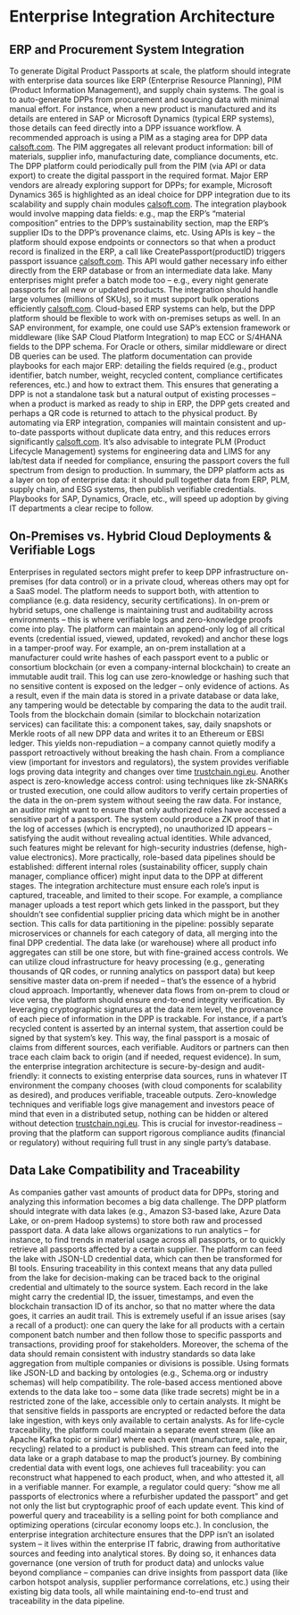 # Enterprise Integration Architecture

## ERP and Procurement System Integration
To generate Digital Product Passports at scale, the platform should integrate with enterprise data sources like ERP (Enterprise Resource Planning), PIM (Product Information Management), and supply chain systems. The goal is to auto-generate DPPs from procurement and sourcing data with minimal manual effort. For instance, when a new product is manufactured and its details are entered in SAP or Microsoft Dynamics (typical ERP systems), those details can feed directly into a DPP issuance workflow. A recommended approach is using a PIM as a staging area for DPP data [calsoft.com](https://www.calsoft.com). The PIM aggregates all relevant product information: bill of materials, supplier info, manufacturing date, compliance documents, etc. The DPP platform could periodically pull from the PIM (via API or data export) to create the digital passport in the required format. Major ERP vendors are already exploring support for DPPs; for example, Microsoft Dynamics 365 is highlighted as an ideal choice for DPP integration due to its scalability and supply chain modules [calsoft.com](https://www.calsoft.com). The integration playbook would involve mapping data fields: e.g., map the ERP’s “material composition” entries to the DPP’s sustainability section, map the ERP’s supplier IDs to the DPP’s provenance claims, etc. Using APIs is key – the platform should expose endpoints or connectors so that when a product record is finalized in the ERP, a call like CreatePassport(productID) triggers passport issuance [calsoft.com](https://www.calsoft.com). This API would gather necessary info either directly from the ERP database or from an intermediate data lake. Many enterprises might prefer a batch mode too – e.g., every night generate passports for all new or updated products. The integration should handle large volumes (millions of SKUs), so it must support bulk operations efficiently [calsoft.com](https://www.calsoft.com). Cloud-based ERP systems can help, but the DPP platform should be flexible to work with on-premises setups as well. In an SAP environment, for example, one could use SAP’s extension framework or middleware (like SAP Cloud Platform Integration) to map ECC or S/4HANA fields to the DPP schema. For Oracle or others, similar middleware or direct DB queries can be used. The platform documentation can provide playbooks for each major ERP: detailing the fields required (e.g., product identifier, batch number, weight, recycled content, compliance certificates references, etc.) and how to extract them. This ensures that generating a DPP is not a standalone task but a natural output of existing processes – when a product is marked as ready to ship in ERP, the DPP gets created and perhaps a QR code is returned to attach to the physical product. By automating via ERP integration, companies will maintain consistent and up-to-date passports without duplicate data entry, and this reduces errors significantly [calsoft.com](https://www.calsoft.com). It’s also advisable to integrate PLM (Product Lifecycle Management) systems for engineering data and LIMS for any lab/test data if needed for compliance, ensuring the passport covers the full spectrum from design to production. In summary, the DPP platform acts as a layer on top of enterprise data: it should pull together data from ERP, PLM, supply chain, and ESG systems, then publish verifiable credentials. Playbooks for SAP, Dynamics, Oracle, etc., will speed up adoption by giving IT departments a clear recipe to follow.

## On-Premises vs. Hybrid Cloud Deployments & Verifiable Logs
Enterprises in regulated sectors might prefer to keep DPP infrastructure on-premises (for data control) or in a private cloud, whereas others may opt for a SaaS model. The platform needs to support both, with attention to compliance (e.g. data residency, security certifications). In on-prem or hybrid setups, one challenge is maintaining trust and auditability across environments – this is where verifiable logs and zero-knowledge proofs come into play. The platform can maintain an append-only log of all critical events (credential issued, viewed, updated, revoked) and anchor these logs in a tamper-proof way. For example, an on-prem installation at a manufacturer could write hashes of each passport event to a public or consortium blockchain (or even a company-internal blockchain) to create an immutable audit trail. This log can use zero-knowledge or hashing such that no sensitive content is exposed on the ledger – only evidence of actions. As a result, even if the main data is stored in a private database or data lake, any tampering would be detectable by comparing the data to the audit trail. Tools from the blockchain domain (similar to blockchain notarization services) can facilitate this: a component takes, say, daily snapshots or Merkle roots of all new DPP data and writes it to an Ethereum or EBSI ledger. This yields non-repudiation – a company cannot quietly modify a passport retroactively without breaking the hash chain. From a compliance view (important for investors and regulators), the system provides verifiable logs proving data integrity and changes over time [trustchain.ngi.eu](https://trustchain.ngi.eu). Another aspect is zero-knowledge access control: using techniques like zk-SNARKs or trusted execution, one could allow auditors to verify certain properties of the data in the on-prem system without seeing the raw data. For instance, an auditor might want to ensure that only authorized roles have accessed a sensitive part of a passport. The system could produce a ZK proof that in the log of accesses (which is encrypted), no unauthorized ID appears – satisfying the audit without revealing actual identities. While advanced, such features might be relevant for high-security industries (defense, high-value electronics). More practically, role-based data pipelines should be established: different internal roles (sustainability officer, supply chain manager, compliance officer) might input data to the DPP at different stages. The integration architecture must ensure each role’s input is captured, traceable, and limited to their scope. For example, a compliance manager uploads a test report which gets linked in the passport, but they shouldn’t see confidential supplier pricing data which might be in another section. This calls for data partitioning in the pipeline: possibly separate microservices or channels for each category of data, all merging into the final DPP credential. The data lake (or warehouse) where all product info aggregates can still be one store, but with fine-grained access controls. We can utilize cloud infrastructure for heavy processing (e.g., generating thousands of QR codes, or running analytics on passport data) but keep sensitive master data on-prem if needed – that’s the essence of a hybrid cloud approach. Importantly, whenever data flows from on-prem to cloud or vice versa, the platform should ensure end-to-end integrity verification. By leveraging cryptographic signatures at the data item level, the provenance of each piece of information in the DPP is trackable. For instance, if a part’s recycled content is asserted by an internal system, that assertion could be signed by that system’s key. This way, the final passport is a mosaic of claims from different sources, each verifiable. Auditors or partners can then trace each claim back to origin (and if needed, request evidence). In sum, the enterprise integration architecture is secure-by-design and audit-friendly: it connects to existing enterprise data sources, runs in whatever IT environment the company chooses (with cloud components for scalability as desired), and produces verifiable, traceable outputs. Zero-knowledge techniques and verifiable logs give management and investors peace of mind that even in a distributed setup, nothing can be hidden or altered without detection [trustchain.ngi.eu](https://trustchain.ngi.eu). This is crucial for investor-readiness – proving that the platform can support rigorous compliance audits (financial or regulatory) without requiring full trust in any single party’s database.

## Data Lake Compatibility and Traceability
As companies gather vast amounts of product data for DPPs, storing and analyzing this information becomes a big data challenge. The DPP platform should integrate with data lakes (e.g., Amazon S3-based lake, Azure Data Lake, or on-prem Hadoop systems) to store both raw and processed passport data. A data lake allows organizations to run analytics – for instance, to find trends in material usage across all passports, or to quickly retrieve all passports affected by a certain supplier. The platform can feed the lake with JSON-LD credential data, which can then be transformed for BI tools. Ensuring traceability in this context means that any data pulled from the lake for decision-making can be traced back to the original credential and ultimately to the source system. Each record in the lake might carry the credential ID, the issuer, timestamps, and even the blockchain transaction ID of its anchor, so that no matter where the data goes, it carries an audit trail. This is extremely useful if an issue arises (say a recall of a product): one can query the lake for all products with a certain component batch number and then follow those to specific passports and transactions, providing proof for stakeholders. Moreover, the schema of the data should remain consistent with industry standards so data lake aggregation from multiple companies or divisions is possible. Using formats like JSON-LD and backing by ontologies (e.g., Schema.org or industry schemas) will help compatibility. The role-based access mentioned above extends to the data lake too – some data (like trade secrets) might be in a restricted zone of the lake, accessible only to certain analysts. It might be that sensitive fields in passports are encrypted or redacted before the data lake ingestion, with keys only available to certain analysts. As for life-cycle traceability, the platform could maintain a separate event stream (like an Apache Kafka topic or similar) where each event (manufacture, sale, repair, recycling) related to a product is published. This stream can feed into the data lake or a graph database to map the product’s journey. By combining credential data with event logs, one achieves full traceability: you can reconstruct what happened to each product, when, and who attested it, all in a verifiable manner. For example, a regulator could query: “show me all passports of electronics where a refurbisher updated the passport” and get not only the list but cryptographic proof of each update event. This kind of powerful query and traceability is a selling point for both compliance and optimizing operations (circular economy loops etc.). In conclusion, the enterprise integration architecture ensures that the DPP isn’t an isolated system – it lives within the enterprise IT fabric, drawing from authoritative sources and feeding into analytical stores. By doing so, it enhances data governance (one version of truth for product data) and unlocks value beyond compliance – companies can drive insights from passport data (like carbon hotspot analysis, supplier performance correlations, etc.) using their existing big data tools, all while maintaining end-to-end trust and traceability in the data pipeline.
